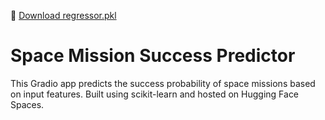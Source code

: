 🔗 [Download regressor.pkl](https://drive.google.com/file/d/1JuhzMC34whDNOzie96nJ1S52T_oHlNXf/view?usp=drive_link)
# Space Mission Success Predictor
This Gradio app predicts the success probability of space missions based on input features. Built using scikit-learn and hosted on Hugging Face Spaces.
